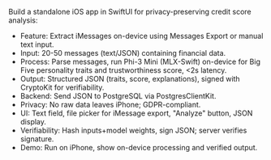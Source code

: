 Build a standalone iOS app in SwiftUI for privacy-preserving credit score analysis:
- Feature: Extract iMessages on-device using Messages Export or manual text input.
- Input: 20-50 messages (text/JSON) containing financial data.
- Process: Parse messages, run Phi-3 Mini (MLX-Swift) on-device for Big Five personality traits and trustworthiness score, <2s latency.
- Output: Structured JSON (traits, score, explanations), signed with CryptoKit for verifiability.
- Backend: Send JSON to PostgreSQL via PostgresClientKit.
- Privacy: No raw data leaves iPhone; GDPR-compliant.
- UI: Text field, file picker for iMessage export, "Analyze" button, JSON display.
- Verifiability: Hash inputs+model weights, sign JSON; server verifies signature.
- Demo: Run on iPhone, show on-device processing and verified output.